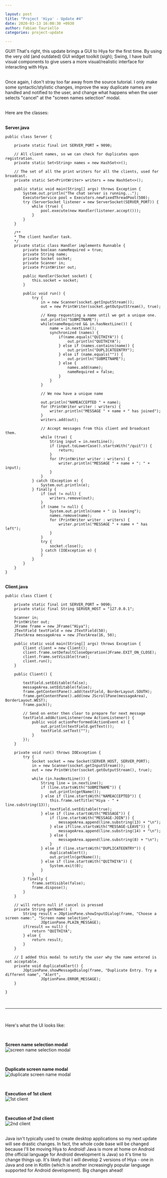 ```yaml
---

layout: post
title: "Project 'Hiya' - Update #4"
date: 2020-03-13 16:00:30 +0930
author: Fabian Tauriello
categories: project-update

---
```


GUI!! That's right, this update brings a GUI to Hiya for the first time. By using the very old (and outdated) GUI widget toolkit (sigh); Swing, I have built visual components to give users a more visual/realistic interface for interacting with Hiya. 

<br>Once again, I don't stray too far away from the source tutorial. I only make some syntactic/stylistic changes, improve the way duplicate names are handled and notified to the user, and change what happens when the user selects "cancel" at the "screen names selection" modal.

<br>Here are the classes:

<br>**Server.java**

    public class Server {
        
        private static final int SERVER_PORT = 9090;
        
        // All client names, so we can check for duplicates upon registration.
        private static Set<String> names = new HashSet<>();

        // The set of all the print writers for all the clients, used for broadcast.
        private static Set<PrintWriter> writers = new HashSet<>();

        public static void main(String[] args) throws Exception {
            System.out.println("The chat server is running...");
            ExecutorService pool = Executors.newFixedThreadPool(500);
            try (ServerSocket listener = new ServerSocket(SERVER_PORT)) {
                while (true) {
                    pool.execute(new Handler(listener.accept()));
                }
            }
        }

        /**
        * The client handler task.
        */
        private static class Handler implements Runnable {
            private boolean nameRequired = true;
            private String name;
            private Socket socket;
            private Scanner in;
            private PrintWriter out;

            public Handler(Socket socket) {
                this.socket = socket;
            }

            public void run() {
                try {
                    in = new Scanner(socket.getInputStream());
                    out = new PrintWriter(socket.getOutputStream(), true);

                    // Keep requesting a name until we get a unique one.
                    out.println("SUBMITNAME");
                    while(nameRequired && in.hasNextLine()) {
                        name = in.nextLine();
                        synchronized (names) {
                            if(name.equals("QUITHIYA")) {
                                out.println("QUITHIYA");
                            } else if (names.contains(name)) {
                                out.println("DUPLICATEENTRY");
                            } else if (name.equals("")) {
                                out.println("SUBMITNAME");
                            } else {
                                names.add(name);
                                nameRequired = false;
                            }
                        }
                    }
                    
                    // We now have a unique name
                    
                    out.println("NAMEACCEPTED " + name);
                    for (PrintWriter writer : writers) {
                        writer.println("MESSAGE " + name + " has joined");
                    }
                    writers.add(out);

                    // Accept messages from this client and broadcast them.
                    while (true) {
                        String input = in.nextLine();
                        if (input.toLowerCase().startsWith("/quit")) {
                            return;
                        }
                        for (PrintWriter writer : writers) {
                            writer.println("MESSAGE " + name + ": " + input);
                        }
                    }
                } catch (Exception e) {
                    System.out.println(e);
                } finally {
                    if (out != null) {
                        writers.remove(out);
                    }
                    if (name != null) {
                        System.out.println(name + " is leaving");
                        names.remove(name);
                        for (PrintWriter writer : writers) {
                            writer.println("MESSAGE " + name + " has left");
                        }
                    }
                    try {
                        socket.close();
                    } catch (IOException e) {
                    }
                }
            }
        }
    }


<br>**Client.java**

    public class Client {

        private static final int SERVER_PORT = 9090;
        private static final String SERVER_HOST = "127.0.0.1";

        Scanner in;
        PrintWriter out;
        JFrame frame = new JFrame("Hiya");
        JTextField textField = new JTextField(50);
        JTextArea messageArea = new JTextArea(16, 50);

        public static void main(String[] args) throws Exception {
            Client client = new Client();
            client.frame.setDefaultCloseOperation(JFrame.EXIT_ON_CLOSE);
            client.frame.setVisible(true);
            client.run();
        }
        
        public Client() {

            textField.setEditable(false);
            messageArea.setEditable(false);        
            frame.getContentPane().add(textField, BorderLayout.SOUTH);
            frame.getContentPane().add(new JScrollPane(messageArea), BorderLayout.WEST);
            frame.pack();

            // Send on enter then clear to prepare for next message
            textField.addActionListener(new ActionListener() {
                public void actionPerformed(ActionEvent e) {
                    out.println(textField.getText());
                    textField.setText("");
                }
            });
        }

        private void run() throws IOException {
            try {
                Socket socket = new Socket(SERVER_HOST, SERVER_PORT);
                in = new Scanner(socket.getInputStream());
                out = new PrintWriter(socket.getOutputStream(), true);

                while (in.hasNextLine()) {
                    String line = in.nextLine();
                    if (line.startsWith("SUBMITNAME")) {
                        out.println(getName());
                    } else if (line.startsWith("NAMEACCEPTED")) {
                        this.frame.setTitle("Hiya - " + line.substring(13));
                        textField.setEditable(true);
                    } else if (line.startsWith("MESSAGE")) {
                        if (line.startsWith("MESSAGE-JOIN")) {
                            messageArea.append(line.substring(13) + "\n");
                        } else if(line.startsWith("MESSAGE-LEAVE")) {
                            messageArea.append(line.substring(14) + "\n");
                        } else {
                            messageArea.append(line.substring(8) + "\n");
                        }
                    } else if (line.startsWith("DUPLICATEENTRY")) {
                        duplicateAlert();
                        out.println(getName());
                    } else if (line.startsWith("QUITHIYA")) {
                        System.exit(0);
                    }
                }
            } finally {
                frame.setVisible(false);
                frame.dispose();
            }
        }
        
        // will return null if cancel is pressed
        private String getName() {
            String result = JOptionPane.showInputDialog(frame, "Choose a screen name:", "Screen name selection",
                    JOptionPane.PLAIN_MESSAGE);
            if(result == null) {
                return "QUITHIYA";
            } else {
                return result;
            }
        }
        
        // I added this modal to notify the user why the name entered is not acceptable.
        private void duplicateAlert() {
            JOptionPane.showMessageDialog(frame, "Duplicate Entry. Try a different name", "Alert",
                    JOptionPane.ERROR_MESSAGE);
        }

    }

<br>
<hr>
<br>

Here's what the UI looks like:

<br>

**Screen name selection modal**
<br>![screen name selection modal](../../../../images/Hiya/update4-screen-name-selection-modal.png)

<br>

**Duplicate screen name modal**
<br>![duplicate screen name modal](../../../../images/Hiya/update4-duplicate-screen-name-modal.png)

<br>

**Execution of 1st client**
<br>![1st client](../../../../images/Hiya/update4-client1.png)

<br>

**Execution of 2nd client**
<br>![2nd client](../../../../images/Hiya/update4-client2.png)

<br>Java isn't typically used to create desktop applications so my next update will see drastic changes. In fact, the whole code base will be changed because I'll be moving Hiya to Android! Java is more at home on Android (the official language for Android development is Java) so it's time to change things up. It's likely that I will develop 2 versions of Hiya - one in Java and one in Kotlin (which is another increasingly popular language supported for Android development). Big changes ahead!